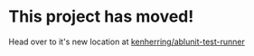 # This project has moved!

Head over to it's new location at [kenherring/ablunit-test-runner](https://github.com/kenherring/ablunit-test-runner)
